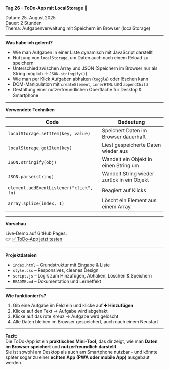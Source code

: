 **Tag 26 – ToDo-App mit LocalStorage 📝**

Datum: 25. August 2025  
Dauer: 2 Stunden  
Thema: Aufgabenverwaltung mit Speichern im Browser (localStorage)

---

**Was habe ich gelernt?**

- Wie man Aufgaben in einer Liste dynamisch mit JavaScript darstellt  
- Nutzung von `localStorage`, um Daten auch nach einem Reload zu speichern  
- Unterschied zwischen Array und JSON (Speichern im Browser nur als String möglich → `JSON.stringify()`)  
- Wie man per Klick Aufgaben abhaken (`toggle`) oder löschen kann  
- DOM-Manipulation mit `createElement`, `innerHTML` und `appendChild`  
- Gestaltung einer nutzerfreundlichen Oberfläche für Desktop & Smartphone  

---

**Verwendete Techniken**

| Code                                    | Bedeutung                                      |
|-----------------------------------------|-----------------------------------------------|
| `localStorage.setItem(key, value)`      | Speichert Daten im Browser dauerhaft           |
| `localStorage.getItem(key)`             | Liest gespeicherte Daten wieder aus            |
| `JSON.stringify(obj)`                   | Wandelt ein Objekt in einen String um          |
| `JSON.parse(string)`                    | Wandelt String wieder zurück in ein Objekt     |
| `element.addEventListener("click", fn)` | Reagiert auf Klicks                            |
| `array.splice(index, 1)`                | Löscht ein Element aus einem Array             |

---

**Vorschau**

Live-Demo auf GitHub Pages:  
👉 [✅ ToDo-App jetzt testen](https://sugu4.github.io/100-days-of-code/Day26/)

---

**Projektdateien**

- `index.html` – Grundstruktur mit Eingabe & Liste  
- `style.css` – Responsives, cleanes Design  
- `script.js` – Logik zum Hinzufügen, Abhaken, Löschen & Speichern  
- `README.md` – Dokumentation und Lerneffekt  

---

**Wie funktioniert’s?**

1. Gib eine Aufgabe im Feld ein und klicke auf **➕ Hinzufügen**  
2. Klicke auf den Text → Aufgabe wird abgehakt  
3. Klicke auf das rote Kreuz → Aufgabe wird gelöscht  
4. Alle Daten bleiben im Browser gespeichert, auch nach einem Neustart  

---

**Fazit:**  
Die ToDo-App ist ein **praktisches Mini-Tool**, das dir zeigt, wie man **Daten im Browser speichert** und **nutzerfreundlich darstellt**.  
Sie ist sowohl am Desktop als auch am Smartphone nutzbar – und könnte später sogar zu einer **echten App (PWA oder mobile App)** ausgebaut werden.
